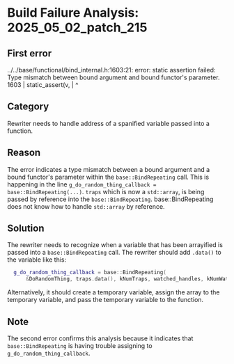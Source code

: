 # Build Failure Analysis: 2025_05_02_patch_215

## First error

../../base/functional/bind_internal.h:1603:21: error: static assertion failed: Type mismatch between bound argument and bound functor's parameter.
 1603 |       static_assert(v,
      |                     ^

## Category
Rewriter needs to handle address of a spanified variable passed into a function.

## Reason
The error indicates a type mismatch between a bound argument and a bound functor's parameter within the `base::BindRepeating` call. This is happening in the line `g_do_random_thing_callback = base::BindRepeating(...)`. `traps` which is now a `std::array`, is being passed by reference into the `base::BindRepeating`. base::BindRepeating does not know how to handle `std::array` by reference.

## Solution
The rewriter needs to recognize when a variable that has been arrayified is passed into a `base::BindRepeating` call. The rewriter should add `.data()` to the variable like this:

```c++
  g_do_random_thing_callback = base::BindRepeating(
      &DoRandomThing, traps.data(), kNumTraps, watched_handles, kNumWatchedHandles);
```

Alternatively, it should create a temporary variable, assign the array to the temporary variable, and pass the temporary variable to the function.

## Note
The second error confirms this analysis because it indicates that `base::BindRepeating` is having trouble assigning to `g_do_random_thing_callback`.